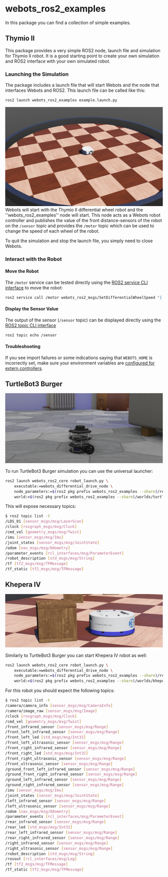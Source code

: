 # webots_ros2_examples

In this package you can find a collection of simple examples.

## Thymio II

This package provides a very simple ROS2 node, launch file and simulation for Thymio II robot. It is a good starting point to create your own simulation and ROS2 interface with your own simulated robot.

### Launching the Simulation
The package includes a launch file that will start Webots and the node that interfaces Webots and ROS2. This launch file can be called like this:

```bash
ros2 launch webots_ros2_examples example.launch.py
```
![Thymio II in Webots](assets/ros_example.png)
Webots will start with the Thymio II differential wheel robot and the ''webots_ros2_examples'' node will start.
This node acts as a Webots robot controller and publishes the value of the front distance-sensors of the robot on the `/sensor` topic and provides the `/motor` topic which can be used to change the speed of each wheel of the robot.

To quit the simulation and stop the launch file, you simply need to close Webots.

### Interact with the Robot

#### Move the Robot
The `/motor` service can be tested directly using the [ROS2 service CLI interface](https://index.ros.org/doc/ros2/Tutorials/Introspection-with-command-line-tools) to move the robot:

```bash
ros2 service call /motor webots_ros2_msgs/SetDifferentialWheelSpeed "{ left_speed: 1.0, right_speed: 0.5 }"
```

#### Display the Sensor Value
The output of the sensor (`/sensor` topic) can be displayed directly using the [ROS2 topic CLI interface](https://index.ros.org/doc/ros2/Tutorials/Introspection-with-command-line-tools)

```bash
ros2 topic echo /sensor
```

#### Troubleshooting

If you see import failures or some indications saying that `WEBOTS_HOME` is incorrectly set, make sure your environment variables are [configured for extern controllers](https://www.cyberbotics.com/doc/guide/running-extern-robot-controllers?version=master#environment-variables).


## TurtleBot3 Burger

![TurtleBot3 Burger in Webots](./assets/turtlebot3_burger.png)

To run TurtleBot3 Burger simulation you can use the universal launcher:
```bash
ros2 launch webots_ros2_core robot_launch.py \
    executable:=webots_differential_drive_node \
    node_parameters:=$(ros2 pkg prefix webots_ros2_examples --share)/resource/turtlebot.yaml \
    world:=$(ros2 pkg prefix webots_ros2_examples --share)/worlds/turtlebot_example.wbt
```

This will expose necessary topics:
```bash
$ ros2 topic list -t
/LDS_01 [sensor_msgs/msg/LaserScan]
/clock [rosgraph_msgs/msg/Clock]
/cmd_vel [geometry_msgs/msg/Twist]
/imu [sensor_msgs/msg/Imu]
/joint_states [sensor_msgs/msg/JointState]
/odom [nav_msgs/msg/Odometry]
/parameter_events [rcl_interfaces/msg/ParameterEvent]
/robot_description [std_msgs/msg/String]
/tf [tf2_msgs/msg/TFMessage]
/tf_static [tf2_msgs/msg/TFMessage]
```

## Khepera IV

![Khepera IV in Webots](./assets/khepera4.png)

Similarly to TurtleBot3 Burger you can start Khepera IV robot as well:
```bash
ros2 launch webots_ros2_core robot_launch.py \
    executable:=webots_differential_drive_node \
    node_parameters:=$(ros2 pkg prefix webots_ros2_examples --share)/resource/khepera4.yaml \
    world:=$(ros2 pkg prefix webots_ros2_examples --share)/worlds/khepera4_example.wbt
```

For this robot you should expect the following topics:
```bash
$ ros2 topic list -t
/camera/camera_info [sensor_msgs/msg/CameraInfo]
/camera/image_raw [sensor_msgs/msg/Image]
/clock [rosgraph_msgs/msg/Clock]
/cmd_vel [geometry_msgs/msg/Twist]
/front_infrared_sensor [sensor_msgs/msg/Range]
/front_left_infrared_sensor [sensor_msgs/msg/Range]
/front_left_led [std_msgs/msg/Int32]
/front_left_ultrasonic_sensor [sensor_msgs/msg/Range]
/front_right_infrared_sensor [sensor_msgs/msg/Range]
/front_right_led [std_msgs/msg/Int32]
/front_right_ultrasonic_sensor [sensor_msgs/msg/Range]
/front_ultrasonic_sensor [sensor_msgs/msg/Range]
/ground_front_left_infrared_sensor [sensor_msgs/msg/Range]
/ground_front_right_infrared_sensor [sensor_msgs/msg/Range]
/ground_left_infrared_sensor [sensor_msgs/msg/Range]
/ground_right_infrared_sensor [sensor_msgs/msg/Range]
/imu [sensor_msgs/msg/Imu]
/joint_states [sensor_msgs/msg/JointState]
/left_infrared_sensor [sensor_msgs/msg/Range]
/left_ultrasonic_sensor [sensor_msgs/msg/Range]
/odom [nav_msgs/msg/Odometry]
/parameter_events [rcl_interfaces/msg/ParameterEvent]
/rear_infrared_sensor [sensor_msgs/msg/Range]
/rear_led [std_msgs/msg/Int32]
/rear_left_infrared_sensor [sensor_msgs/msg/Range]
/rear_right_infrared_sensor [sensor_msgs/msg/Range]
/right_infrared_sensor [sensor_msgs/msg/Range]
/right_ultrasonic_sensor [sensor_msgs/msg/Range]
/robot_description [std_msgs/msg/String]
/rosout [rcl_interfaces/msg/Log]
/tf [tf2_msgs/msg/TFMessage]
/tf_static [tf2_msgs/msg/TFMessage]
```
